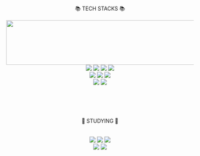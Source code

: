 
<div align=center>📚 TECH STACKS 📚 </div>
<br>


<a href="https://github.com/devxb/gitanimals">
  <img
    src="https://render.gitanimals.org/lines/hye-long"
    width="1000"
    height="120"
  />
</a>
  

<div align=center> 
  <img src="https://img.shields.io/badge/html5-E34F26?style=for-the-badge&logo=html5&logoColor=white"> 
  <img src="https://img.shields.io/badge/css-1572B6?style=for-the-badge&logo=css3&logoColor=white"> 
  <img src="https://img.shields.io/badge/javascript-F7DF1E?style=for-the-badge&logo=javascript&logoColor=black"> 
  <img src="https://img.shields.io/badge/bootstrap-7952B3?style=for-the-badge&logo=bootstrap&logoColor=white">
  <br>

   <img src="https://img.shields.io/badge/react-61DAFB?style=for-the-badge&logo=react&logoColor=black"> 
  <img src="https://img.shields.io/badge/react_native-%2320232a.svg?style=for-the-badge&logo=react&logoColor=%2361DAFB">
  <img src="https://img.shields.io/badge/mysql-4479A1?style=for-the-badge&logo=mysql&logoColor=white"> 
 
  <br>

  <img src="https://img.shields.io/badge/python-3776AB?style=for-the-badge&logo=python&logoColor=white"> 
  <img src="https://img.shields.io/badge/r-276DC3?style=for-the-badge&logo=r&logoColor="white">
</div>
<br>
<br>
<br>
<br>
<br>
<div align="center">  📝 STUDYING 📝 </div>
<br>

<div align="center">
  <br>
  
  <img src="https://img.shields.io/badge/typescript-3178C6?style=for-the-badge&logo=typescript&logoColor=white">
  <img src="https://img.shields.io/badge/Next.Js-000000?style=for-the-badge&logo=Next.js&logoColor=white">
  <img src="https://img.shields.io/badge/flutter-02569B?style=for-the-badge&logo=flutter&logoColor=white">
  <br>
  <img src="https://img.shields.io/badge/node.js-339933?style=for-the-badge&logo=Node.js&logoColor=white">
  <img src="https://img.shields.io/badge/express-000000?style=for-the-badge&logo=express&logoColor=white">  

</div>
 




